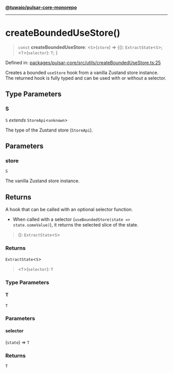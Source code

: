 [**@tuwaio/pulsar-core-monorepo**](../../../README.md)

***

# createBoundedUseStore()

> `const` **createBoundedUseStore**: \<`S`\>(`store`) => \{(): `ExtractState`\<`S`\>; \<`T`\>(`selector`): `T`; \}

Defined in: [packages/pulsar-core/src/utils/createBoundedUseStore.ts:25](https://github.com/TuwaIO/pulsar-core/blob/3dd99361d439c3516b34d795b4c0fe6affcc943c/packages/pulsar-core/src/utils/createBoundedUseStore.ts#L25)

Creates a bounded `useStore` hook from a vanilla Zustand store instance.
The returned hook is fully typed and can be used with or without a selector.

## Type Parameters

### S

`S` *extends* `StoreApi`\<`unknown`\>

The type of the Zustand store (`StoreApi`).

## Parameters

### store

`S`

The vanilla Zustand store instance.

## Returns

A hook that can be called with an optional selector function.
- When called with a selector (`useBoundedStore(state => state.someValue)`), it returns the selected slice of the state.

> (): `ExtractState`\<`S`\>

### Returns

`ExtractState`\<`S`\>

> \<`T`\>(`selector`): `T`

### Type Parameters

#### T

`T`

### Parameters

#### selector

(`state`) => `T`

### Returns

`T`

